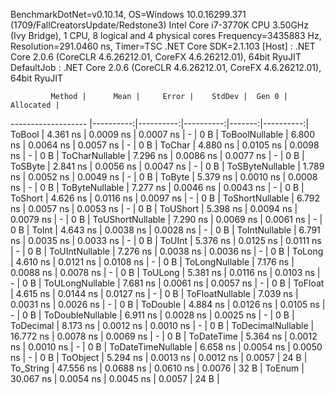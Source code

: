 
BenchmarkDotNet=v0.10.14, OS=Windows 10.0.16299.371 (1709/FallCreatorsUpdate/Redstone3)
Intel Core i7-3770K CPU 3.50GHz (Ivy Bridge), 1 CPU, 8 logical and 4 physical cores
Frequency=3435883 Hz, Resolution=291.0460 ns, Timer=TSC
.NET Core SDK=2.1.103
  [Host]     : .NET Core 2.0.6 (CoreCLR 4.6.26212.01, CoreFX 4.6.26212.01), 64bit RyuJIT
  DefaultJob : .NET Core 2.0.6 (CoreCLR 4.6.26212.01, CoreFX 4.6.26212.01), 64bit RyuJIT


             Method |      Mean |     Error |    StdDev |  Gen 0 | Allocated |
------------------- |----------:|----------:|----------:|-------:|----------:|
             ToBool |  4.361 ns | 0.0009 ns | 0.0007 ns |      - |       0 B |
     ToBoolNullable |  6.800 ns | 0.0064 ns | 0.0057 ns |      - |       0 B |
             ToChar |  4.880 ns | 0.0105 ns | 0.0098 ns |      - |       0 B |
     ToCharNullable |  7.296 ns | 0.0086 ns | 0.0077 ns |      - |       0 B |
            ToSByte |  2.841 ns | 0.0056 ns | 0.0047 ns |      - |       0 B |
    ToSByteNullable |  1.789 ns | 0.0052 ns | 0.0049 ns |      - |       0 B |
             ToByte |  5.379 ns | 0.0010 ns | 0.0008 ns |      - |       0 B |
     ToByteNullable |  7.277 ns | 0.0046 ns | 0.0043 ns |      - |       0 B |
            ToShort |  4.626 ns | 0.0116 ns | 0.0097 ns |      - |       0 B |
    ToShortNullable |  6.792 ns | 0.0057 ns | 0.0053 ns |      - |       0 B |
           ToUShort |  5.398 ns | 0.0094 ns | 0.0079 ns |      - |       0 B |
   ToUShortNullable |  7.290 ns | 0.0069 ns | 0.0061 ns |      - |       0 B |
              ToInt |  4.643 ns | 0.0038 ns | 0.0028 ns |      - |       0 B |
      ToIntNullable |  6.791 ns | 0.0035 ns | 0.0033 ns |      - |       0 B |
             ToUInt |  5.376 ns | 0.0125 ns | 0.0111 ns |      - |       0 B |
     ToUIntNullable |  7.276 ns | 0.0038 ns | 0.0036 ns |      - |       0 B |
             ToLong |  4.610 ns | 0.0121 ns | 0.0108 ns |      - |       0 B |
     ToLongNullable |  7.176 ns | 0.0088 ns | 0.0078 ns |      - |       0 B |
            ToULong |  5.381 ns | 0.0116 ns | 0.0103 ns |      - |       0 B |
    ToULongNullable |  7.681 ns | 0.0061 ns | 0.0057 ns |      - |       0 B |
            ToFloat |  4.615 ns | 0.0144 ns | 0.0127 ns |      - |       0 B |
    ToFloatNullable |  7.039 ns | 0.0031 ns | 0.0026 ns |      - |       0 B |
           ToDouble |  4.884 ns | 0.0126 ns | 0.0105 ns |      - |       0 B |
   ToDoubleNullable |  6.911 ns | 0.0028 ns | 0.0025 ns |      - |       0 B |
          ToDecimal |  8.173 ns | 0.0012 ns | 0.0010 ns |      - |       0 B |
  ToDecimalNullable | 16.772 ns | 0.0078 ns | 0.0069 ns |      - |       0 B |
         ToDateTime |  5.364 ns | 0.0012 ns | 0.0010 ns |      - |       0 B |
 ToDateTimeNullable |  6.658 ns | 0.0054 ns | 0.0050 ns |      - |       0 B |
           ToObject |  5.294 ns | 0.0013 ns | 0.0012 ns | 0.0057 |      24 B |
          To_String | 47.556 ns | 0.0688 ns | 0.0610 ns | 0.0076 |      32 B |
             ToEnum | 30.067 ns | 0.0054 ns | 0.0045 ns | 0.0057 |      24 B |
